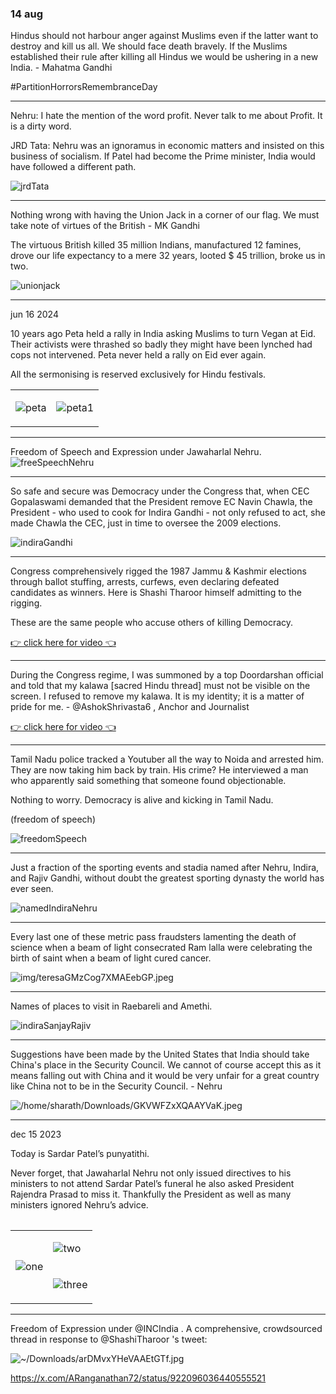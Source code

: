 ### 14 aug
Hindus should not harbour anger against Muslims even if the latter want to destroy and kill us all. We should face death bravely. If the Muslims established their rule after killing all Hindus we would be ushering in a new India. - Mahatma Gandhi

#PartitionHorrorsRemembranceDay

---

Nehru: I hate the mention of the word profit. Never talk to me about Profit. It is a dirty word.

JRD Tata: Nehru was an ignoramus in economic matters and insisted on this business of socialism. If Patel had become the Prime minister, India would have followed a different path.

![jrdTata](./img/GTo1nblasAAh7Ik.jpeg)

---

Nothing wrong with having the Union Jack in a corner of our flag. We must take note of virtues of the British - MK Gandhi

The virtuous British killed 35 million Indians, manufactured 12 famines, drove our life expectancy to a mere 32 years, looted $ 45 trillion, broke us in two.

![unionjack](./img/unionJackGRp-v61bMAUYtz8.jpeg)

---
jun 16 2024

10 years ago Peta held a rally in India asking Muslims to turn Vegan at Eid. Their activists were thrashed so badly they might have been lynched had cops not intervened. Peta never held a rally on Eid ever again.

All the sermonising is reserved exclusively for Hindu festivals.

<table>
<tr>
<td>

![peta](./img/petaGQNDEjnXYAAgeqY.jpeg)
</td>
<td>

![peta1](./img/petaGQNDEjlXAAAdh5J.jpeg)
</td>
</tr>
<table>

---

Freedom of Speech and Expression under Jawaharlal Nehru.
![freeSpeechNehru](./img/freeSpeechNehruGOlNIFeXEAA_0ff.jpeg)

---

So safe and secure was Democracy under the Congress that, when CEC Gopalaswami demanded that the President remove EC Navin Chawla, the President - who used to cook for Indira Gandhi - not only refused to act, she made Chawla the CEC, just in time to oversee the 2009 elections.

![indiraGandhi](./img/indiraGandhiCook.jpeg)

---

Congress comprehensively rigged the 1987 Jammu & Kashmir elections through ballot stuffing, arrests, curfews, even declaring defeated candidates as winners. Here is Shashi Tharoor himself admitting to the rigging.

These are the same people who accuse others of killing Democracy.

[👉 click here for video 👈](https://x.com/ARanganathan72/status/1792942733600117096) 

---

During the Congress regime, I was summoned by a top Doordarshan official and told that my kalawa [sacred Hindu thread] must not be visible on the screen. I refused to remove my kalawa. It is my identity; it is a matter of pride for me. - 
@AshokShrivasta6
, Anchor and Journalist

[👉 click here for video 👈](https://x.com/ARanganathan72/status/1790347901434257466) 

---

Tamil Nadu police tracked a Youtuber all the way to Noida and arrested him. They are now taking him back by train. His crime? He interviewed a man who apparently said something that someone found objectionable.

Nothing to worry. Democracy is alive and kicking in Tamil Nadu.

(freedom of speech)

![freedomSpeech](./img/freedomSpeechGNXQfuWWwAAsVi-.jpeg)

---

Just a fraction of the sporting events and stadia named after Nehru, Indira, and Rajiv Gandhi, without doubt the greatest sporting dynasty the world has ever seen.

![namedIndiraNehru](./img/namedIndiraNehru,Rajiv.jpeg)
 
***

Every last one of these metric pass fraudsters lamenting the death of science when a beam of light consecrated Ram lalla were celebrating the birth of saint when a beam of light cured cancer.

![img/teresaGMzCog7XMAEebGP.jpeg](./img/teresaGMzCog7XMAEebGP.jpeg)

***

Names of places to visit in Raebareli and Amethi.

![indiraSanjayRajiv](./img/indiraSanjayGMpbjerXsAANGjD.jpeg)

***

Suggestions have been made by the United States that India should take China's place in the Security Council. We cannot of course accept this as it means falling out with China and it would be very unfair for a great country like China not to be in the Security Council. - Nehru

![/home/sharath/Downloads/GKVWFZxXQAAYVaK.jpeg](./img/GKVWFZxXQAAYVaK.jpeg)

***

dec 15 2023

Today is Sardar Patel’s punyatithi.

Never forget, that Jawaharlal Nehru not only issued directives to his ministers to not attend Sardar Patel’s funeral he also asked President Rajendra Prasad to miss it. Thankfully the President as well as many ministers ignored Nehru’s advice.

<table>
<tr>
<td rowspan="2" >

![one](./img//GBZtuCUX0AEE4Jt.jpeg)
</td>
<td>

![two](./img/twoGBZtvttXAAAcSg6.jpeg)
</td>

</tr>
<tr>
<td>

![three](./img/threeGBZtxjmX0AADew3.jpeg)
</td>
</tr>
</table>

---

Freedom of Expression under @INCIndia
. A comprehensive, crowdsourced thread in response to @ShashiTharoor
's tweet:

![~/Downloads/arDMvxYHeVAAEtGTf.jpg](./img/arDMvxYHeVAAEtGTf.jpg)

https://x.com/ARanganathan72/status/922096036440555521



